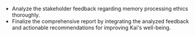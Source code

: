 - Analyze the stakeholder feedback regarding memory processing ethics thoroughly.
- Finalize the comprehensive report by integrating the analyzed feedback and actionable recommendations for improving Kai's well-being.